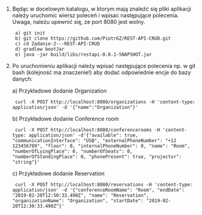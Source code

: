 1. Będąc w docelowym katalogu, w ktorym mają znaleźć się pliki aplikacji należy uruchomic wiersz poleceń i wpisac następujące polecenia. Uwaga, należu upewnić się, ze port 8080 jest wolny.

        a) git init
        b) git clone https://github.com/PiotrGZ/REST-API-CRUD.git
        c) cd Zadanie-2---REST-API-CRUD
        d) gradlew bootJar
        e) java -jar build/libs/restapi-0.0.1-SNAPSHOT.jar
    
2. Po uruchomieniu aplikacji należy wpisać następujące polecenia np. w git bash (kolejność ma znaczenie!) aby dodać odpowiednie encje do bazy danych:
    
    a) Przykładowe dodanie Organization
    
        curl -X POST http://localhost:8080/organizations -H 'content-type: application/json' -d '{"name":"Organization"}'
    
    b) Przykładowe dodanie Conference room
    
        curl -X POST http://localhost:8080/conferencerooms -H 'content-type: application/json' -d'{"available": true, "communicationInterface": "USB", "externalPhoneNumber": "+12 123456789", "floor": 0, "internalPhoneNumber": 0, "name": "Room", "numberOfLyingPlace": 0, "numberOfSeats": 0, "numberOfStandingPlace": 0, "phonePresent": true, "projector": "string"}'
         
    c) Przykładowe dodanie Reservation
    
        curl -X POST http://localhost:8080/reservations -H 'content-type: application/json' -d '{"conferenceRoomName": "Room", "endDate": "2019-02-20T12:50:33.490Z", "name": "Reservation", "organizationName": "Organization", "startDate": "2019-02-20T12:30:33.490Z"}'
    
        
